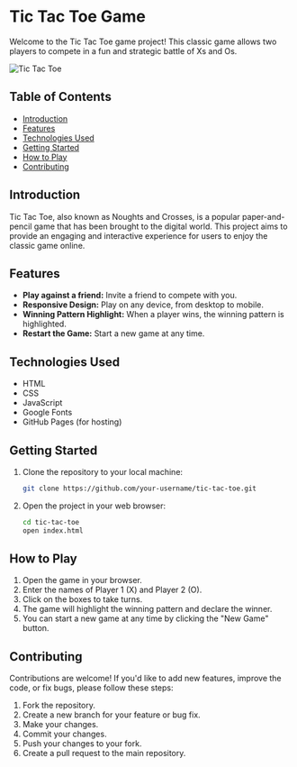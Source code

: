 # Tic Tac Toe Game

Welcome to the Tic Tac Toe game project! This classic game allows two players to compete in a fun and strategic battle of Xs and Os.

![![Tic Tac Toe](asset/titactoe.png)](https://skimran-coder.github.io/TicTacToe/)

## Table of Contents

- [Introduction](#introduction)
- [Features](#features)
- [Technologies Used](#technologies-used)
- [Getting Started](#getting-started)
- [How to Play](#how-to-play)
- [Contributing](#contributing)

## Introduction

Tic Tac Toe, also known as Noughts and Crosses, is a popular paper-and-pencil game that has been brought to the digital world. This project aims to provide an engaging and interactive experience for users to enjoy the classic game online.

## Features

- **Play against a friend:** Invite a friend to compete with you.
- **Responsive Design:** Play on any device, from desktop to mobile.
- **Winning Pattern Highlight:** When a player wins, the winning pattern is highlighted.
- **Restart the Game:** Start a new game at any time.

## Technologies Used

- HTML
- CSS
- JavaScript
- Google Fonts
- GitHub Pages (for hosting)

## Getting Started

1. Clone the repository to your local machine:

   ```bash
   git clone https://github.com/your-username/tic-tac-toe.git
   ```

2. Open the project in your web browser:

   ```bash
   cd tic-tac-toe
   open index.html
   ```

## How to Play

1. Open the game in your browser.
2. Enter the names of Player 1 (X) and Player 2 (O).
3. Click on the boxes to take turns.
4. The game will highlight the winning pattern and declare the winner.
5. You can start a new game at any time by clicking the "New Game" button.

## Contributing

Contributions are welcome! If you'd like to add new features, improve the code, or fix bugs, please follow these steps:

1. Fork the repository.
2. Create a new branch for your feature or bug fix.
3. Make your changes.
4. Commit your changes.
5. Push your changes to your fork.
6. Create a pull request to the main repository.